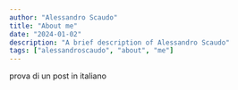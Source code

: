 ```yaml
---
author: "Alessandro Scaudo"
title: "About me"
date: "2024-01-02"
description: "A brief description of Alessandro Scaudo"
tags: ["alessandroscaudo", "about", "me"]
---
```


prova di un post in italiano